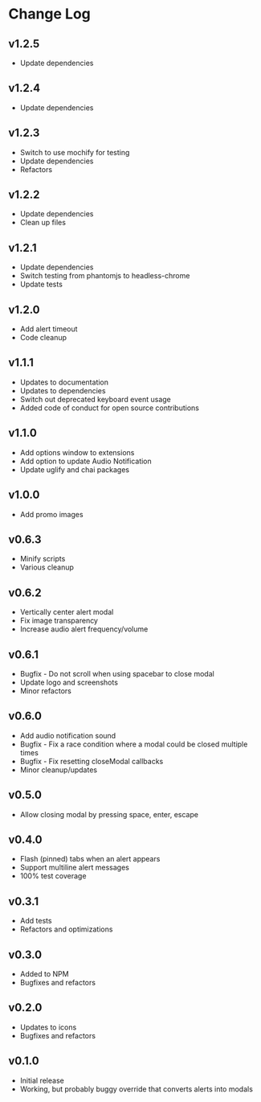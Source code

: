 Change Log
==========

v1.2.5
------

 - Update dependencies


v1.2.4
------

 - Update dependencies


v1.2.3
------

 - Switch to use mochify for testing
 - Update dependencies
 - Refactors


v1.2.2
------

 - Update dependencies
 - Clean up files


v1.2.1
------

 - Update dependencies
 - Switch testing from phantomjs to headless-chrome
 - Update tests


v1.2.0
------

 - Add alert timeout
 - Code cleanup


v1.1.1
------

 - Updates to documentation
 - Updates to dependencies
 - Switch out deprecated keyboard event usage
 - Added code of conduct for open source contributions


v1.1.0
------

 - Add options window to extensions
 - Add option to update Audio Notification
 - Update uglify and chai packages


v1.0.0
------

 - Add promo images


v0.6.3
------

 - Minify scripts
 - Various cleanup


v0.6.2
------

 - Vertically center alert modal
 - Fix image transparency
 - Increase audio alert frequency/volume


v0.6.1
------

 - Bugfix - Do not scroll when using spacebar to close modal
 - Update logo and screenshots
 - Minor refactors


v0.6.0
------

 - Add audio notification sound
 - Bugfix - Fix a race condition where a modal could be closed multiple times
 - Bugfix - Fix resetting closeModal callbacks
 - Minor cleanup/updates


v0.5.0
------

 - Allow closing modal by pressing space, enter, escape


v0.4.0
------

 - Flash (pinned) tabs when an alert appears
 - Support multiline alert messages
 - 100% test coverage


v0.3.1
------

 - Add tests
 - Refactors and optimizations


v0.3.0
------

 - Added to NPM
 - Bugfixes and refactors


v0.2.0
------

 - Updates to icons
 - Bugfixes and refactors


v0.1.0
------

 - Initial release
 - Working, but probably buggy override that converts alerts into modals
